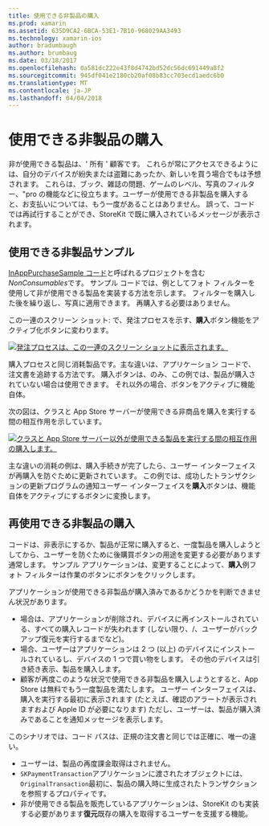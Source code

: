 ```yaml
---
title: 使用できる非製品の購入
ms.prod: xamarin
ms.assetid: 635D9CA2-6BCA-53E1-7B10-968029AA3493
ms.technology: xamarin-ios
author: bradumbaugh
ms.author: brumbaug
ms.date: 03/18/2017
ms.openlocfilehash: 0a581dc222e43f8d4742bd52dc56dc691449a8f2
ms.sourcegitcommit: 945df041e2180cb20af08b83cc703ecd1aedc6b0
ms.translationtype: MT
ms.contentlocale: ja-JP
ms.lasthandoff: 04/04/2018
---
```

# <a name="purchasing-non-consumable-products"></a>使用できる非製品の購入

非が使用できる製品は、' 所有 ' 顧客です。 これらが常にアクセスできるようには、自分のデバイスが紛失または盗難にあったか、新しいを買う場合でもは予想されます。 これらは、ブック、雑誌の問題、ゲームのレベル、写真のフィルター、"pro の機能などに役立ちます。ユーザーが使用できる非製品を購入すると、お支払いについては、もう一度があることはありません。 誤って、コードでは再試行することができ、StoreKit で既に購入されているメッセージが表示されます。

## <a name="non-consumable-products-sample"></a>使用できる非製品サンプル

[InAppPurchaseSample コード](https://developer.xamarin.com/samples/monotouch/StoreKit/)と呼ばれるプロジェクトを含む*NonConsumables*です。 サンプル コードでは、例としてフォト フィルターを使用して非が使用できる製品を実装する方法を示します。 フィルターを購入した後を繰り返し、写真に適用できます。 再購入する必要はありません。   
   
   
   
 この一連のスクリーン ショット: で、発注プロセスを示す、**購入**ボタン機能をアクティブ化ボタンに変わります。   
   
   
   
 [![](purchasing-non-consumable-products-images/image34.png "発注プロセスは、この一連のスクリーン ショットに表示されます。")](purchasing-non-consumable-products-images/image34.png#lightbox)   
   
   
   
 購入プロセスと同じ消耗製品です。主な違いは、アプリケーション コードで、注文書を追跡する方法です。 購入ボタンは、のみ、この例では、製品が購入されていない場合は使用できます。 それ以外の場合、ボタンをアクティブに機能自体。   
   
   
   

次の図は、クラスと App Store サーバーが使用できる非商品を購入を実行する間の相互作用を示しています。   
   
   
   
 [![](purchasing-non-consumable-products-images/image35.png "クラスと App Store サーバー以外が使用できる製品を実行する間の相互作用の購入します。")](purchasing-non-consumable-products-images/image35.png#lightbox)   
   
   
   
 主な違いの消耗の例は、購入手続きが完了したら、ユーザー インターフェイスが再購入を防ぐために更新されています。 この例では、成功したトランザクションの更新プログラムの通知ユーザー インターフェイスを**購入**ボタンは、機能自体をアクティブにするボタンに変換します。

## <a name="re-purchasing-non-consumable-products"></a>再使用できる非製品の購入

コードは、非表示にするか、製品が正常に購入すると、一度製品を購入しようとしてから、ユーザーを防ぐために後購買ボタンの用途を変更する必要があります通常します。 サンプル アプリケーションは、変更することによって、**購入**例フォト フィルターは作業のボタンにボタンをクリックします。   
   
   
   
 アプリケーションが使用できる非製品が購入済みであるかどうかを判断できません状況があります。

-  場合は、アプリケーションが削除され、デバイスに再インストールされている、すべての購入レコードが失われます (しない限り、/、ユーザーがバックアップ復元を実行するまでなど)。 
-  場合、ユーザーはアプリケーションは 2 つ (以上) のデバイスにインストールされているし、デバイスの 1 つで買い物をします。 その他のデバイスは引き続き表示、製品を購入します。 
-  顧客が再度このような状況で使用できる非製品を購入しようとすると、App Store は無料でもう一度製品を満たします。 ユーザー インターフェイスは、購入を実行する最初に表示されます (たとえば、確認のアラートが表示されますおよび Apple ID が必要になります) ただし、ユーザーは、製品が購入済みであることを通知メッセージを表示します。  
   
   
   
 このシナリオでは、コード パスは、正規の注文書と同じでは正確に、唯一の違い。

-  ユーザーは、製品の再度課金取得はされません。
-  `SKPaymentTransaction`アプリケーションに渡されたオブジェクトには、`OriginalTransaction`最初に、製品の購入時に生成されたトランザクションを参照するプロパティです。 
-  非が使用できる製品を販売しているアプリケーションは、StoreKit のも実装する必要があります**復元**既存の購入を取得するユーザーを支援する機能。 
